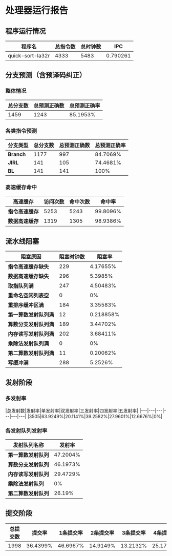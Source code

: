 # 处理器运行报告
## 程序运行情况
|程序名|总指令数|总时钟数|IPC|
|---|---|---|---|
|quick-sort-la32r|4333|5483|0.790261|

## 分支预测（含预译码纠正）
### 整体情况
|总分支数|总预测正确数|总预测正确率|
|---|---|---|
|1459|1243|85.1953%|

### 各类指令预测
|分支类型|总分支数|总预测正确数|总预测正确率|
|---|---|---|---|
|**Branch**| 1177 | 997 | 84.7069%|
|**JIRL**| 141 | 105 | 74.4681%|
|**BL**| 141 | 141 | 100%|

### 高速缓存命中
|高速缓存|访问次数|命中次数|命中率|
|---|---|---|---|
|**指令高速缓存**| 5253 | 5243 | 99.8096%|
|**数据高速缓存**| 1319 | 1305 | 98.9386%|
## 流水线阻塞
|阻塞原因|阻塞时钟数|阻塞率|
|---|---|---|
|**指令高速缓存缺失**| 229 | 4.17655%|
|**数据高速缓存缺失**| 296 | 5.3985%|
|**取指队列满**| 247 | 4.50483%|
|**重命名空闲列表空**|0 | 0%|
|**重排序缓冲区满**|184 | 3.35583%|
|**第一算数发射队列满**|12 | 0.218858%|
|**算数分支发射队列满**|189 | 3.44702%|
|**内存读写发射队列满**|202 | 3.68411%|
|**乘除法发射队列满**|0 | 0%|
|**第二算数发射队列满**|11 | 0.20062%|
|**写缓冲满**|288 | 5.2526%|

## 发射阶段
### 多发射率
|总发射数|发射率|单发射率|双发射率|三发射率|四发射率|五发射率|
|---|---|---|---|---|---|
|3505|63.9249%|20.1141%|39.2582%|27.9601%|12.6676%|0%|

### 各发射队列发射率
|发射队列名称|发射率|
|---|---|
|**第一算数发射队列**|47.2004%|
|**算数分支发射队列**|46.1973%|
|**内存读写发射队列**|29.4729%|
|**乘除法发射队列**|0%|
|**第二算数发射队列**|26.19%|

## 提交阶段
|总提交数|提交率|1条提交率|2条提交率|3条提交率|4条提交率|
|---|---|---|---|---|---|
|1998|36.4399%|46.6967%|14.9149%|13.2132%|25.1752%|
